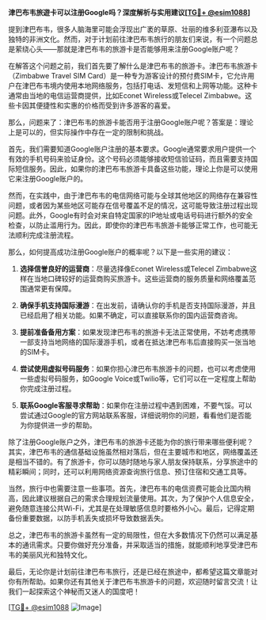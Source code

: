 **津巴布韦旅遊卡可以注册Google吗？深度解析与实用建议[[TG💪+ @esim1088](https://t.me/s/esim1088)]**

提到津巴布韦，很多人脑海里可能会浮现出广袤的草原、壮丽的维多利亚瀑布以及独特的非洲文化。然而，对于计划前往津巴布韦旅行的朋友们来说，有一个问题总是萦绕心头——那就是津巴布韦的旅游卡是否能够用来注册Google账户呢？

在解答这个问题之前，我们首先要了解什么是津巴布韦的旅游卡。津巴布韦旅游卡（Zimbabwe Travel SIM Card）是一种专为游客设计的预付费SIM卡，它允许用户在津巴布韦境内使用本地网络服务，包括打电话、发短信和上网等功能。这种卡通常由当地的电信运营商提供，比如Econet Wireless或Telecel Zimbabwe。这些卡因其便捷性和实惠的价格而受到许多游客的喜爱。

那么，问题来了：津巴布韦的旅游卡能否用于注册Google账户呢？答案是：理论上是可以的，但实际操作中存在一定的限制和挑战。

首先，我们需要知道Google账户注册的基本要求。Google通常要求用户提供一个有效的手机号码来验证身份。这个号码必须能够接收短信验证码，而且需要支持国际短信服务。因此，如果你的津巴布韦旅游卡具备这些功能，理论上你是可以使用它来注册Google账户的。

然而，在实践中，由于津巴布韦的电信网络可能与全球其他地区的网络存在兼容性问题，或者因为某些地区可能存在信号覆盖不足的情况，这可能导致注册过程出现问题。此外，Google有时会对来自特定国家的IP地址或电话号码进行额外的安全检查，以防止滥用行为。因此，即使你的津巴布韦旅游卡能够正常工作，也可能无法顺利完成注册流程。

那么，如何提高成功注册Google账户的概率呢？以下是一些实用的建议：

1. **选择信誉良好的运营商**：尽量选择像Econet Wireless或Telecel Zimbabwe这样在当地口碑较好的运营商购买旅游卡。这些运营商的服务质量和网络覆盖范围通常更有保障。

2. **确保手机支持国际漫游**：在出发前，请确认你的手机是否支持国际漫游，并且已经启用了相关功能。如果不确定，可以直接联系你的国内运营商咨询。

3. **提前准备备用方案**：如果发现津巴布韦的旅游卡无法正常使用，不妨考虑携带一部支持当地网络的国际漫游手机，或者在抵达津巴布韦后直接购买一张当地的SIM卡。

4. **尝试使用虚拟号码服务**：如果你担心津巴布韦旅游卡的问题，也可以考虑使用一些虚拟号码服务，如Google Voice或Twilio等，它们可以在一定程度上帮助你完成注册过程。

5. **联系Google客服寻求帮助**：如果你在注册过程中遇到困难，不要气馁。可以尝试通过Google的官方网站联系客服，详细说明你的问题，看看他们是否能为你提供进一步的帮助。

除了注册Google账户之外，津巴布韦的旅游卡还能为你的旅行带来哪些便利呢？其实，津巴布韦的通信基础设施虽然相对落后，但在主要城市和地区，网络覆盖还是相当不错的。有了旅游卡，你可以随时随地与家人朋友保持联系，分享旅途中的精彩瞬间；同时，还可以利用网络资源查询旅行信息、预订住宿和交通工具等。

当然，旅行中也需要注意一些事项。首先，津巴布韦的电信资费可能会比国内稍高，因此建议根据自己的需求合理规划流量使用。其次，为了保护个人信息安全，避免随意连接公共Wi-Fi，尤其是在处理敏感信息时要格外小心。最后，记得定期备份重要数据，以防手机丢失或损坏导致数据丢失。

总之，津巴布韦的旅游卡虽然有一定的局限性，但在大多数情况下仍然可以满足基本的通讯需求。只要你做好充分准备，并采取适当的措施，就能顺利地享受津巴布韦的美丽风光和独特文化。

最后，无论你是计划前往津巴布韦旅行，还是已经在旅途中，都希望这篇文章能对你有所帮助。如果你还有其他关于津巴布韦旅游卡的问题，欢迎随时留言交流！让我们一起探索这个神秘而又迷人的国度吧！

[[TG💪+ @esim1088](https://t.me/s/esim1088) ![Image](https://i.postimg.cc/4NQfJmqS/Snipaste-2025-05-13-00-14-12.png)]